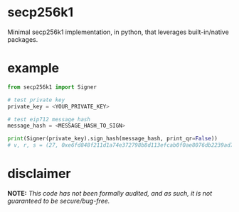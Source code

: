 # secp256k1
Minimal secp256k1 implementation, in python, that leverages built-in/native packages.

# example

```py
from secp256k1 import Signer

# test private key
private_key = <YOUR_PRIVATE_KEY>

# test eip712 message hash
message_hash = <MESSAGE_HASH_TO_SIGN>

print(Signer(private_key).sign_hash(message_hash, print_qr=False))
# v, r, s = (27, 0xe6fd848f211d1a74e372798b8d113efcab0f0ae8076db2239ad78d11d7c9f388, 0x886429dee386b5964dac0234cc27a732f7a3f75029b12aeb2cd17dd6eea2448a)
```

# disclaimer

**NOTE:** *This code has not been formally audited, and as such, it is not guaranteed to be secure/bug-free.*